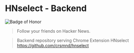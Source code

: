 # HNselect - Backend
![Badge of Honor](https://img.shields.io/badge/Built%20at-Fullstack-green.svg?style=flat-square)
> Follow your friends on Hacker News. 

> Backend repository serving Chrome Extension HNselect
https://github.com/crsmnd/hnselect
